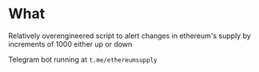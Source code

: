 # What

Relatively overengineered script to alert changes in ethereum's supply by increments of 1000 either up or down

Telegram bot running at `t.me/ethereumsupply`

